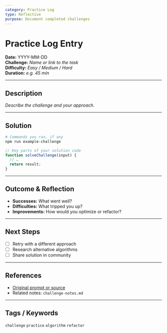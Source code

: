 ```yaml
---
category: Practice Log
type: Reflective
purpose: Document completed challenges
---
```


# Practice Log Entry

**Date:** YYYY-MM-DD  
**Challenge:** _Name or link to the task_  
**Difficulty:** _Easy / Medium / Hard_  
**Duration:** _e.g. 45 min_

---

## Description
_Describe the challenge and your approach._

---

## Solution
```bash
# Commands you ran, if any
npm run example-challenge
```

```js
// Key parts of your solution code
function solveChallenge(input) {
  // …
  return result;
}
```

---

## Outcome & Reflection
- **Successes:** What went well?  
- **Difficulties:** What tripped you up?  
- **Improvements:** How would you optimize or refactor?

---

## Next Steps
- [ ] Retry with a different approach  
- [ ] Research alternative algorithms  
- [ ] Share solution in community

---

## References
- [Original prompt or source](https://…)  
- Related notes: `challenge-notes.md`

---

## Tags / Keywords
`challenge` `practice` `algorithm` `refactor`  
